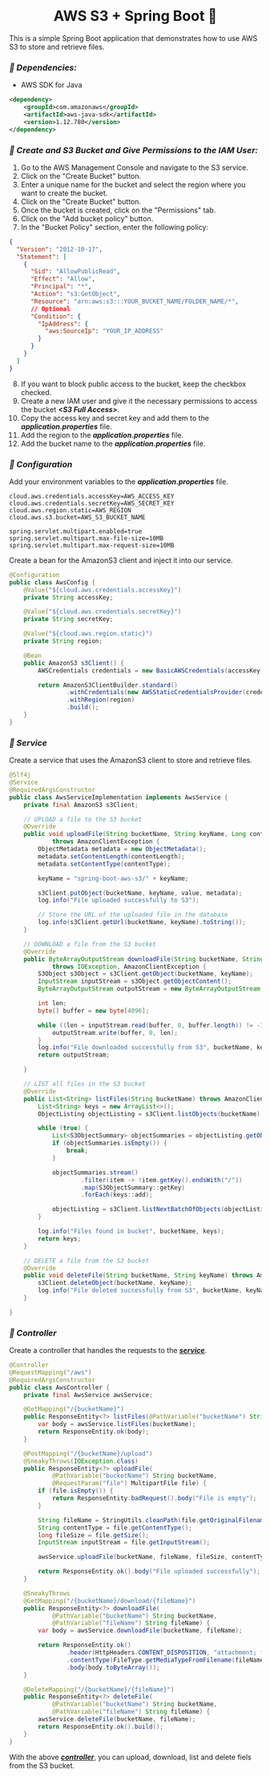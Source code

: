 <br>

# <div align="center">**AWS S3 + Spring Boot 🧠**</div>

This is a simple Spring Boot application that demonstrates how to use AWS S3 to store and retrieve files.

### **_📌 Dependencies:_**

- AWS SDK for Java

```xml
<dependency>
  	<groupId>com.amazonaws</groupId>
  	<artifactId>aws-java-sdk</artifactId>
  	<version>1.12.780</version>
</dependency>
```

### **_📌 Create and S3 Bucket and Give Permissions to the IAM User:_**

1. Go to the AWS Management Console and navigate to the S3 service.
2. Click on the "Create Bucket" button.
3. Enter a unique name for the bucket and select the region where you want to create the bucket.
4. Click on the "Create Bucket" button.
5. Once the bucket is created, click on the "Permissions" tab.
6. Click on the "Add bucket policy" button.
7. In the "Bucket Policy" section, enter the following policy:

```json
{
  "Version": "2012-10-17",
  "Statement": [
    {
      "Sid": "AllowPublicRead",
      "Effect": "Allow",
      "Principal": "*",
      "Action": "s3:GetObject",
      "Resource": "arn:aws:s3:::YOUR_BUCKET_NAME/FOLDER_NAME/*",
      // Optional
      "Condition": {
        "IpAddress": {
          "aws:SourceIp": "YOUR_IP_ADDRESS"
        }
      }
    }
  ]
}
```

8. If you want to block public access to the bucket, keep the checkbox checked.
9. Create a new IAM user and give it the necessary permissions to access the bucket **_\<S3 Full Access\>_**.
10. Copy the access key and secret key and add them to the **_application.properties_** file.
11. Add the region to the **_application.properties_** file.
12. Add the bucket name to the **_application.properties_** file.

### **_📌 Configuration_**

Add your environment variables to the **_application.properties_** file.

```properties
cloud.aws.credentials.accessKey=AWS_ACCESS_KEY
cloud.aws.credentials.secretKey=AWS_SECRET_KEY
cloud.aws.region.static=AWS_REGION
cloud.aws.s3.bucket=AWS_S3_BUCKET_NAME

spring.servlet.multipart.enabled=true
spring.servlet.multipart.max-file-size=10MB
spring.servlet.multipart.max-request-size=10MB
```

Create a bean for the AmazonS3 client and inject it into our service.

```java
@Configuration
public class AwsConfig {
    @Value("${cloud.aws.credentials.accessKey}")
    private String accessKey;

    @Value("${cloud.aws.credentials.secretKey}")
    private String secretKey;

    @Value("${cloud.aws.region.static}")
    private String region;

    @Bean
    public AmazonS3 s3Client() {
        AWSCredentials credentials = new BasicAWSCredentials(accessKey, secretKey);

        return AmazonS3ClientBuilder.standard()
                .withCredentials(new AWSStaticCredentialsProvider(credentials))
                .withRegion(region)
                .build();
    }
}
```

### **_<div id="service">📌 Service</div>_**

Create a service that uses the AmazonS3 client to store and retrieve files.

```java
@Slf4j
@Service
@RequiredArgsConstructor
public class AwsServiceImplementation implements AwsService {
    private final AmazonS3 s3Client;

    // UPLOAD a file to the S3 bucket
    @Override
    public void uploadFile(String bucketName, String keyName, Long contentLength, String contentType, InputStream value)
            throws AmazonClientException {
        ObjectMetadata metadata = new ObjectMetadata();
        metadata.setContentLength(contentLength);
        metadata.setContentType(contentType);

        keyName = "spring-boot-aws-s3/" + keyName;

        s3Client.putObject(bucketName, keyName, value, metadata);
        log.info("File uploaded successfully to S3");

        // Store the URL of the uploaded file in the database
        log.info(s3Client.getUrl(bucketName, keyName).toString());
    }

    // DOWNLOAD a file from the S3 bucket
    @Override
    public ByteArrayOutputStream downloadFile(String bucketName, String keyName)
            throws IOException, AmazonClientException {
        S3Object s3Object = s3Client.getObject(bucketName, keyName);
        InputStream inputStream = s3Object.getObjectContent();
        ByteArrayOutputStream outputStream = new ByteArrayOutputStream();

        int len;
        byte[] buffer = new byte[4096];

        while ((len = inputStream.read(buffer, 0, buffer.length)) != -1) {
            outputStream.write(buffer, 0, len);
        }
        log.info("File downloaded successfully from S3", bucketName, keyName);
        return outputStream;

    }

    // LIST all files in the S3 bucket
    @Override
    public List<String> listFiles(String bucketName) throws AmazonClientException {
        List<String> keys = new ArrayList<>();
        ObjectListing objectListing = s3Client.listObjects(bucketName);

        while (true) {
            List<S3ObjectSummary> objectSummaries = objectListing.getObjectSummaries();
            if (objectSummaries.isEmpty()) {
                break;
            }

            objectSummaries.stream()
                    .filter(item -> !item.getKey().endsWith("/"))
                    .map(S3ObjectSummary::getKey)
                    .forEach(keys::add);

            objectListing = s3Client.listNextBatchOfObjects(objectListing);
        }

        log.info("Files found in bucket", bucketName, keys);
        return keys;
    }

    // DELETE a file from the S3 bucket
    @Override
    public void deleteFile(String bucketName, String keyName) throws AmazonClientException {
        s3Client.deleteObject(bucketName, keyName);
        log.info("File deleted successfully from S3", bucketName, keyName);
    }

}
```

### **_📌 Controller_**

Create a controller that handles the requests to the [**_service_**](#service).

```java
@Controller
@RequestMapping("/aws")
@RequiredArgsConstructor
public class AwsController {
    private final AwsService awsService;

    @GetMapping("/{bucketName}")
    public ResponseEntity<?> listFiles(@PathVariable("bucketName") String bucketName) {
        var body = awsService.listFiles(bucketName);
        return ResponseEntity.ok(body);
    }

    @PostMapping("/{bucketName}/upload")
    @SneakyThrows(IOException.class)
    public ResponseEntity<?> uploadFile(
            @PathVariable("bucketName") String bucketName,
            @RequestParam("file") MultipartFile file) {
        if (file.isEmpty()) {
            return ResponseEntity.badRequest().body("File is empty");
        }

        String fileName = StringUtils.cleanPath(file.getOriginalFilename());
        String contentType = file.getContentType();
        long fileSize = file.getSize();
        InputStream inputStream = file.getInputStream();

        awsService.uploadFile(bucketName, fileName, fileSize, contentType, inputStream);

        return ResponseEntity.ok().body("File uploaded successfully");
    }

    @SneakyThrows
    @GetMapping("/{bucketName}/download/{fileName}")
    public ResponseEntity<?> downloadFile(
            @PathVariable("bucketName") String bucketName,
            @PathVariable("fileName") String fileName) {
        var body = awsService.downloadFile(bucketName, fileName);

        return ResponseEntity.ok()
                .header(HttpHeaders.CONTENT_DISPOSITION, "attachment; filename=\"" + fileName + "\"")
                .contentType(FileType.getMediaTypeFromFilename(fileName))
                .body(body.toByteArray());
    }

    @DeleteMapping("/{bucketName}/{fileName}")
    public ResponseEntity<?> deleteFile(
            @PathVariable("bucketName") String bucketName,
            @PathVariable("fileName") String fileName) {
        awsService.deleteFile(bucketName, fileName);
        return ResponseEntity.ok().build();
    }
}
```

With the above [**_controller_**](#-controller), you can upload, download, list and delete fiels from the S3 bucket.
